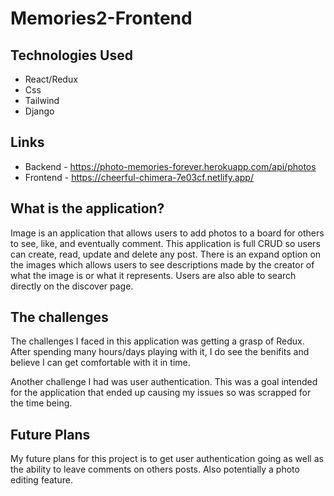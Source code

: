 # Memories2-Frontend

## Technologies Used

- React/Redux
- Css
- Tailwind
- Django

## Links

- Backend - https://photo-memories-forever.herokuapp.com/api/photos
- Frontend - https://cheerful-chimera-7e03cf.netlify.app/

## What is the application?

Image is an application that allows users to add photos to a board for others to see, like, and eventually comment. This application is full CRUD so users can create, read, update and delete any post. There is an expand option on the images which allows users to see descriptions made by the creator of what the image is or what it represents. Users are also able to search directly on the discover page.

## The challenges

The challenges I faced in this application was getting a grasp of Redux. After spending many hours/days playing with it, I do see the benifits and believe I can get comfortable with it in time.

Another challenge I had was user authentication. This was a goal intended for the application that ended up causing my issues so was scrapped for the time being.

## Future Plans

My future plans for this project is to get user authentication going as well as the ability to leave comments on others posts. Also potentially a photo editing feature.
